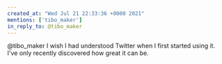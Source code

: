 ```yaml
---
created_at: "Wed Jul 21 22:33:36 +0000 2021"
mentions: ['tibo_maker']
in_reply_to: @tibo_maker
---
```


@tibo_maker I wish I had understood Twitter when I first started using it. I've only recently discovered how great it can be.